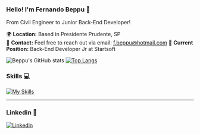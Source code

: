 ### Hello! I'm Fernando Beppu 🤙

From Civil Engineer to Junior Back-End Developer!

🌍 **Location:** Based in Presidente Prudente, SP  
📧 **Contact:** Feel free to reach out via email: f.beppu@hotmail.com
💼 **Current Position:** Back-End Developer Jr at Startsoft

![Beppu's GitHub stats](https://github-readme-stats.vercel.app/api?username=feebeppu&show_icons=true&theme=dracula)
[![Top Langs](https://github-readme-stats.vercel.app/api/top-langs/?username=feebeppu&layout=compact&theme=dracula&card_width=445)](https://github.com/anuraghazra/github-readme-stats)

### Skills 💻
[![My Skills](https://skillicons.dev/icons?i=nestjs,ts,js,postgres,docker,aws,kubernetes)](https://skillicons.dev)

<hr></hr>

### Linkedin 🔗

[![Linkedin](https://skillicons.dev/icons?i=linkedin)](https://www.linkedin.com/in/fernando-beppu-6b20a4199/)
